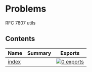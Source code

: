 # Problems

<!-- SUMMARY:START -->

RFC 7807 utils

<!-- SUMMARY:END -->

## Contents

<!-- TOC:START -->
| Name | Summary | Exports |
|---|---|---|
| [index](https://github.com/JanMalch/ts-experiments/blob/master/src/problems/index.ts) |  | [![0 exports](https://img.shields.io/badge/exports-0-blue)](https://github.com/JanMalch/ts-experiments/blob/master/src/problems/index.ts) |
<!-- TOC:END -->

